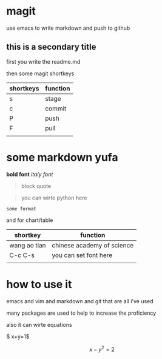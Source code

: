 # magit
use emacs to write markdown and push to github

## this is a secondary title
first you write the readme.md

then some magit shortkeys 

| shortkeys | function |
|-----------|----------|
| s         | stage    |
| c         | commit   |
| P         | push     |
| F         | pull     |
|           |          |


# some markdown yufa 

**bold font** *italy font* 

> block quote

> you can wirte python here


`some format`

and for chart/table

| shortkey     | function                   |
|--------------|----------------------------|
| wang ao tian | chinese academy of science |
| C-c C-s      | you can set font here      |
|              |                            |


# how to use it 

emacs and vim and markdown and git that are all i've used 

many packages are used to help to increase the proficiency

also it can wirte equations 

$ x+y=1$

$$x-y^2=2$$
